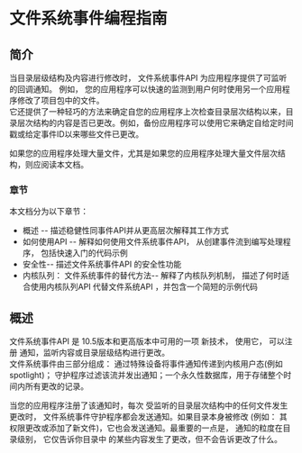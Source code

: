 # 文件系统事件编程指南  

## 简介  
当目录层级结构及内容进行修改时， 文件系统事件API 为应用程序提供了可监听的回调通知。 例如， 您的应用程序可以快速的监测到用户何时使用另一个应用程序修改了项目包中的文件。   
它还提供了一种轻巧的方法来确定自您的应用程序上次检查目录层次结构以来，目录层次结构的内容是否已更改。例如，备份应用程序可以使用它来确定自给定时间戳或给定事件ID以来哪些文件已更改。   


如果您的应用程序处理大量文件，尤其是如果您的应用程序处理大量文件层次结构，则应阅读本文档。      


### 章节  
本文档分为以下章节：  
* 概述 -- 描述稳健性同事件API并从更高层次解释其工作方式   
* 如何使用API -- 解释如何使用文件系统事件API， 从创建事件流到编写处理程序， 包括快速入门的代码示例   
* 安全性-- 描述文件系统事件API 的安全性功能  
* 内核队列： 文件系统事件的替代方法-- 解释了内核队列机制， 描述了何时适合使用内核队列API 代替文件系统API ，并包含一个简短的示例代码   


##  概述 
文件系统事件API 是 10.5版本和更高版本中可用的一项 新技术， 使用它， 可以注册 通知，监听内容或目录层级结构进行更改。  
文件系统事件由三部分组成： 通过特殊设备将事件通知传递到内核用户态(例如  spotlight)； 守护程序过滤该流并发出通知；一个永久性数据库，用于存储整个时间内所有更改的记录。 


当您的应用程序注册了该通知时，每次 受监听的目录层次结构中的任何文件发生更改时， 文件系统事件守护程序都会发送通知。如果目录本身被修改 (例如： 其权限更改或添加了新文件)，它也会发送通知。最重要的一点是， 通知的粒度在目录级别， 它仅告诉你目录中 的某些内容发生了更改，但不会告诉更改了什么。  
